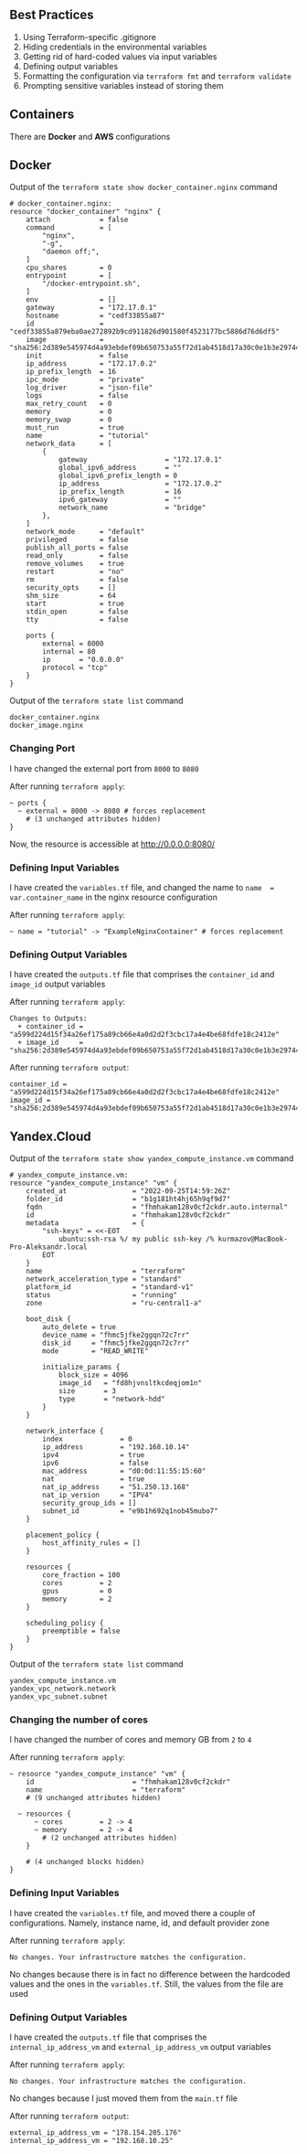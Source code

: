 ## Best Practices

1. Using Terraform-specific .gitignore
2. Hiding credentials in the environmental variables
3. Getting rid of hard-coded values via input variables
4. Defining output variables
5. Formatting the configuration via `terraform fmt` and `terraform validate`
6. Prompting sensitive variables instead of storing them


## Containers
There are **Docker** and **AWS** configurations

## Docker

Output of the `terraform state show docker_container.nginx` command

```text
# docker_container.nginx:
resource "docker_container" "nginx" {
    attach            = false
    command           = [
        "nginx",
        "-g",
        "daemon off;",
    ]
    cpu_shares        = 0
    entrypoint        = [
        "/docker-entrypoint.sh",
    ]
    env               = []
    gateway           = "172.17.0.1"
    hostname          = "cedf33855a87"
    id                = "cedf33855a879eba0ae272892b9cd911826d901580f4523177bc5886d76d6df5"
    image             = "sha256:2d389e545974d4a93ebdef09b650753a55f72d1ab4518d17a30c0e1b3e297444"
    init              = false
    ip_address        = "172.17.0.2"
    ip_prefix_length  = 16
    ipc_mode          = "private"
    log_driver        = "json-file"
    logs              = false
    max_retry_count   = 0
    memory            = 0
    memory_swap       = 0
    must_run          = true
    name              = "tutorial"
    network_data      = [
        {
            gateway                   = "172.17.0.1"
            global_ipv6_address       = ""
            global_ipv6_prefix_length = 0
            ip_address                = "172.17.0.2"
            ip_prefix_length          = 16
            ipv6_gateway              = ""
            network_name              = "bridge"
        },
    ]
    network_mode      = "default"
    privileged        = false
    publish_all_ports = false
    read_only         = false
    remove_volumes    = true
    restart           = "no"
    rm                = false
    security_opts     = []
    shm_size          = 64
    start             = true
    stdin_open        = false
    tty               = false

    ports {
        external = 8000
        internal = 80
        ip       = "0.0.0.0"
        protocol = "tcp"
    }
}
```

Output of the `terraform state list` command

```text
docker_container.nginx
docker_image.nginx
```

### Changing Port
I have changed the external port from `8000` to `8080`

After running `terraform apply`:
```text
~ ports {
  ~ external = 8000 -> 8080 # forces replacement
    # (3 unchanged attributes hidden)
}
```

Now, the resource is accessible at http://0.0.0.0:8080/

### Defining Input Variables
I have created the `variables.tf` file, and changed the name to `name  = var.container_name` in the nginx resource configuration

After running `terraform apply`:
```text
~ name = "tutorial" -> "ExampleNginxContainer" # forces replacement
```

### Defining Output Variables
I have created the `outputs.tf` file that comprises the `container_id` and `image_id` output variables

After running `terraform apply`:
```text
Changes to Outputs:
  + container_id = "a599d224d15f34a26ef175a89cb66e4a0d2d2f3cbc17a4e4be68fdfe18c2412e"
  + image_id     = "sha256:2d389e545974d4a93ebdef09b650753a55f72d1ab4518d17a30c0e1b3e297444nginx:latest"
```

After running `terraform output`:
```text
container_id = "a599d224d15f34a26ef175a89cb66e4a0d2d2f3cbc17a4e4be68fdfe18c2412e"
image_id = "sha256:2d389e545974d4a93ebdef09b650753a55f72d1ab4518d17a30c0e1b3e297444nginx:latest"
```

## Yandex.Cloud

Output of the `terraform state show yandex_compute_instance.vm` command

```text
# yandex_compute_instance.vm:
resource "yandex_compute_instance" "vm" {
    created_at                = "2022-09-25T14:59:26Z"
    folder_id                 = "b1g181ht4hj65h9qf9d7"
    fqdn                      = "fhmhakam128v0cf2ckdr.auto.internal"
    id                        = "fhmhakam128v0cf2ckdr"
    metadata                  = {
        "ssh-keys" = <<-EOT
            ubuntu:ssh-rsa %/ my public ssh-key /% kurmazov@MacBook-Pro-Aleksandr.local
        EOT
    }
    name                      = "terraform"
    network_acceleration_type = "standard"
    platform_id               = "standard-v1"
    status                    = "running"
    zone                      = "ru-central1-a"

    boot_disk {
        auto_delete = true
        device_name = "fhmc5jfke2ggqn72c7rr"
        disk_id     = "fhmc5jfke2ggqn72c7rr"
        mode        = "READ_WRITE"

        initialize_params {
            block_size = 4096
            image_id   = "fd8hjvnsltkcdeqjom1n"
            size       = 3
            type       = "network-hdd"
        }
    }

    network_interface {
        index              = 0
        ip_address         = "192.168.10.14"
        ipv4               = true
        ipv6               = false
        mac_address        = "d0:0d:11:55:15:60"
        nat                = true
        nat_ip_address     = "51.250.13.168"
        nat_ip_version     = "IPV4"
        security_group_ids = []
        subnet_id          = "e9b1h692q1nob45mubo7"
    }

    placement_policy {
        host_affinity_rules = []
    }

    resources {
        core_fraction = 100
        cores         = 2
        gpus          = 0
        memory        = 2
    }

    scheduling_policy {
        preemptible = false
    }
}
```

Output of the `terraform state list` command

```text
yandex_compute_instance.vm
yandex_vpc_network.network
yandex_vpc_subnet.subnet
```

### Changing the number of cores
I have changed the number of cores and memory GB from `2` to `4`

After running `terraform apply`:
```text
~ resource "yandex_compute_instance" "vm" {
    id                        = "fhmhakam128v0cf2ckdr"
    name                      = "terraform"
    # (9 unchanged attributes hidden)

  ~ resources {
      ~ cores         = 2 -> 4
      ~ memory        = 2 -> 4
        # (2 unchanged attributes hidden)
    }

    # (4 unchanged blocks hidden)
}
```

### Defining Input Variables
I have created the `variables.tf` file, and moved there a couple of configurations. Namely, instance name, id, and default provider zone

After running `terraform apply`:
```text
No changes. Your infrastructure matches the configuration.
```

No changes because there is in fact no difference between the hardcoded values and the ones in the `variables.tf`. Still, the values from the file are used

### Defining Output Variables
I have created the `outputs.tf` file that comprises the `internal_ip_address_vm` and `external_ip_address_vm` output variables

After running `terraform apply`:
```text
No changes. Your infrastructure matches the configuration.
```

No changes because I just moved them from the `main.tf` file

After running `terraform output`:
```text
external_ip_address_vm = "178.154.205.176"
internal_ip_address_vm = "192.168.10.25"
```
